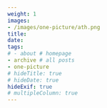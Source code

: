 ```yaml
---
weight: 1
images:
- /images/one-picture/ath.png
title: 
date: 
tags:
# - about # homepage
- archive # all posts
- one-picture
# hideTitle: true
# hideDate: true
hideExif: true
# multipleColumn: true
---
```

